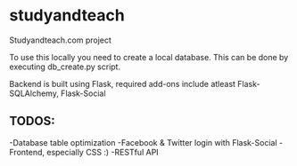 studyandteach
=============

Studyandteach.com project

To use this locally you need to create a local database. This can be done by executing db_create.py script.

Backend is built using Flask, required add-ons include atleast Flask-SQLAlchemy, Flask-Social

TODOS:
-------------
-Database table optimization
-Facebook & Twitter login with Flask-Social
-Frontend, especially CSS :)
-RESTful API

